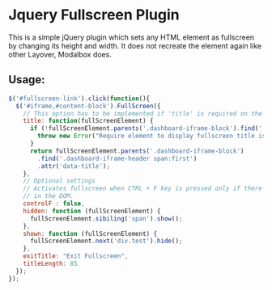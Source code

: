 Jquery Fullscreen Plugin
========================

This is a simple jQuery plugin which sets any HTML element as fullscreen by changing its height and width. It does not recreate the element again like other Layover, Modalbox does.


## Usage:
```javascript
$('#fullscreen-link').click(function(){
  $('#iframe,#content-block').FullScreen({
    // This option has to be implemented if 'title' is required on the header when fullscreen mode is on.
    title: function(fullScreenElement) {
      if (!fullScreenElement.parents('.dashboard-iframe-block').find('.dashboard-iframe-header span:first')) {
        throw new Error("Require element to display fullscreen title is not found.")
      }
      return fullScreenElement.parents('.dashboard-iframe-block')
        .find('.dashboard-iframe-header span:first')
        .attr('data-title'); 
    },
    // Optional settings
    // Activates fullscreen when CTRL + F key is pressed only if there is only one Fullscreen element
    // in the DOM.
    controlF : false,
    hidden: function (fullScreenElement) {
      fullScreenElement.sibiling('span').show();
    },
    shown: function (fullScreenElement) {
      fullScreenElement.next('div.test').hide();
    },
    exitTitle: "Exit Fullscreen",
    titleLength: 85
  });
});  
